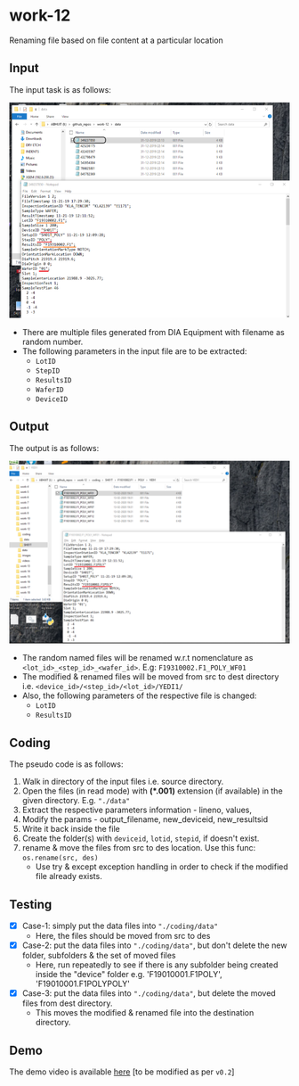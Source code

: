# work-12
Renaming file based on file content at a particular location

## Input
The input task is as follows:
<p align="center">
  <img src="images/work_12_input.png" alt="Work-12 Input" width="" height="">
</p>

* There are multiple files generated from DIA Equipment with filename as random number.
* The following parameters in the input file are to be extracted: 
	- `LotID`
	- `StepID`
	- `ResultsID`
	- `WaferID`
	- `DeviceID`



## Output
The output is as follows:
<p align="center">
  <img src="images/work_12_output.png" alt="Work-12 Output" width="" height="">
</p>

* The random named files will be renamed w.r.t nomenclature as `<lot_id>_<step_id>_<wafer_id>`. E.g: `F19310002.F1_POLY_WF01`
* The modified & renamed files will be moved from src to dest directory i.e. `<device_id>/<step_id>/<lot_id>/YEDI1/`
* Also, the following parameters of the respective file is changed:
	- `LotID`
	- `ResultsID`

## Coding
The pseudo code is as follows:

1. Walk in directory of the input files i.e. source directory.
1. Open the files (in read mode) with __(*.001)__ extension (if available) in the given directory. E.g. `"./data"`
1. Extract the respective parameters information - lineno, values,
1. Modify the params - output_filename, new_deviceid, new_resultsid
1. Write it back inside the file
1. Create the folder(s) with `deviceid`, `lotid`, `stepid`, if doesn't exist.
1. rename & move the files from src to des location. Use this func: `os.rename(src, des)`
	- Use try & except exception handling in order to check if the modified file already exists.

## Testing
* [x] Case-1: simply put the data files into `"./coding/data"`
	- Here, the files should be moved from src to des
* [x] Case-2: put the data files into `"./coding/data"`, but don't delete the new folder, subfolders & the set of moved files
	- Here, run repeatedly to see if there is any subfolder being created inside the "device" folder e.g. 'F19010001.F1POLY', 'F19010001.F1POLYPOLY'
* [x] Case-3: put the data files into `"./coding/data"`, but delete the moved files from dest directory.
	- This moves the modified & renamed file into the destination directory.

## Demo
The demo video is available [here](./videos/work_12_demo.mp4) [to be modified as per `v0.2`]